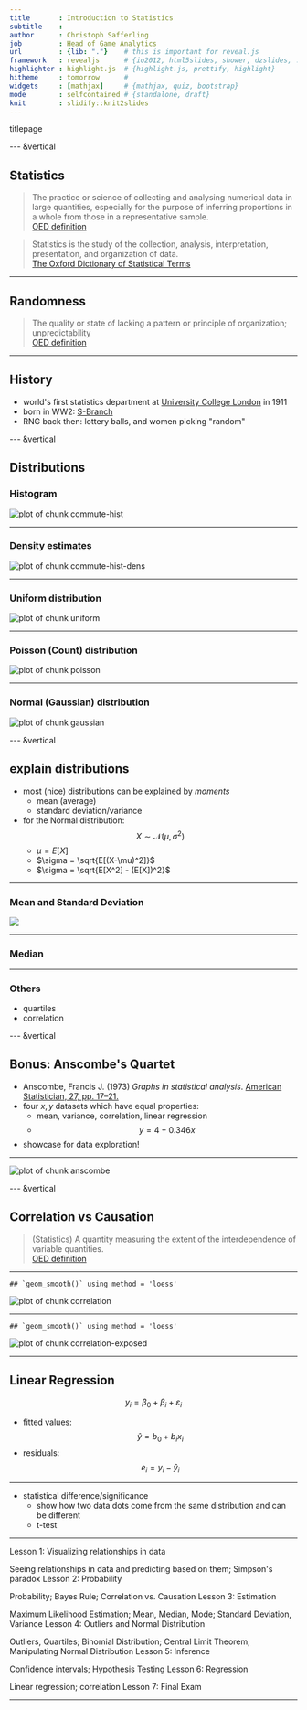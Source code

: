 ```yaml
---
title       : Introduction to Statistics
subtitle    : 
author      : Christoph Safferling
job         : Head of Game Analytics
url         : {lib: "."}    # this is important for reveal.js
framework   : revealjs      # {io2012, html5slides, shower, dzslides, ...}
highlighter : highlight.js  # {highlight.js, prettify, highlight}
hitheme     : tomorrow      # 
widgets     : [mathjax]     # {mathjax, quiz, bootstrap}
mode        : selfcontained # {standalone, draft}
knit        : slidify::knit2slides
---
```






titlepage

--- &vertical

## Statistics

> The practice or science of collecting and analysing numerical data in large quantities, especially for the purpose of inferring proportions in a whole from those in a representative sample.  
> [OED definition](http://www.oxforddictionaries.com/definition/english/statistics)

<!-- -->

> Statistics is the study of the collection, analysis, interpretation, presentation, and organization of data.  
> [The Oxford Dictionary of Statistical Terms](https://global.oup.com/academic/product/the-oxford-dictionary-of-statistical-terms-9780199206131?cc=de&lang=en&)

<!--
* *Descriptive statistics*
involves methods of organizing, picturing and summarizing information from data.  
* *Inferential statistics*
involves methods of using information from a sample to draw conclusions about the population.
-->

***

## Randomness

> The quality or state of lacking a pattern or principle of organization; unpredictability  
> [OED definition](http://www.oxforddictionaries.com/definition/english/randomness)

---

## History

- world's first statistics department at [University College London](https://www.ucl.ac.uk/statistics) in 1911
- born in WW2: [S-Branch](http://www.economist.com/news/christmas-specials/21636589-how-statisticians-changed-war-and-war-changed-statistics-they-also-served)
- RNG back then: lottery balls, and women picking "random" 

<!-- The central office, the war cabinet was told, would produce "a regular series of figures on a coherent and well-ordered basis... that will be accepted and used without question". The new statisticians worked on government accounts; rationing (which ensured no Britons starved and greatly improved the diet of the poorest third); manpower surveys; the "pay as you earn"" system of taxation (which raised the cash needed to wage the war); and the Beveridge Report on social insurance that later led to the founding of the welfare state.
-->

--- &vertical

## Distributions

<!-- from histogram to distribution -->

### Histogram

![plot of chunk commute-hist](assets/fig/commute-hist-1.png)

***

### Density estimates

![plot of chunk commute-hist-dens](assets/fig/commute-hist-dens-1.png)

***

### Uniform distribution

![plot of chunk uniform](assets/fig/uniform-1.png)

*** 

### Poisson (Count) distribution

![plot of chunk poisson](assets/fig/poisson-1.png)

*** 

### Normal (Gaussian) distribution

![plot of chunk gaussian](assets/fig/gaussian-1.png)

--- &vertical

## explain distributions

- most (nice) distributions can be explained by *moments*
    - mean (average)
    - standard deviation/variance
- for the Normal distribution: $$X \sim \mathcal{N}(\mu,\sigma^2)$$
    - $\mu = E[X]$
    - $\sigma = \sqrt{E[(X-\mu)^2]}$
    - $\sigma = \sqrt{E[X^2] - (E[X])^2}$

<!--
median, quartiles, Fehlererwartungen, Abweichung der Betrachtung, Steamspy settlers data
-->

***

### Mean and Standard Deviation

![](./assets/img/Standard_deviation_diagram.svg)

***

### Median

***

### Others

- quartiles
- correlation


--- &vertical

## Bonus: Anscombe's Quartet

- Anscombe, Francis J. (1973) *Graphs in statistical analysis*. [American Statistician, 27, pp. 17–21.](http://www.sjsu.edu/faculty/gerstman/StatPrimer/anscombe1973.pdf)
- four $x, y$ datasets which have equal properties:
    - mean, variance, correlation, linear regression
    - $$y = 4 + 0.346x$$
- showcase for data exploration!

***

![plot of chunk anscombe](assets/fig/anscombe-1.png)


--- &vertical

## Correlation vs Causation

> (Statistics) A quantity measuring the extent of the interdependence of variable quantities.  
> [OED definition](https://en.oxforddictionaries.com/definition/correlation)

***


```
## `geom_smooth()` using method = 'loess'
```

![plot of chunk correlation](assets/fig/correlation-1.png)

***


```
## `geom_smooth()` using method = 'loess'
```

![plot of chunk correlation-exposed](assets/fig/correlation-exposed-1.png)

---

## Linear Regression

$$y_i = \beta_0 + \beta_i + \varepsilon_i$$

- fitted values: $$\hat y = b_0 + b_ix_i$$
- residuals: $$e_i = y_i - \hat y_i$$


---

- statistical difference/significance
    - show how two data dots come from the same distribution and can be different
    - t-test 



---


Lesson 1: Visualizing relationships in data

Seeing relationships in data and predicting based on them; Simpson's paradox
Lesson 2: Probability

Probability; Bayes Rule; Correlation vs. Causation
Lesson 3: Estimation

Maximum Likelihood Estimation; Mean, Median, Mode; Standard Deviation, Variance
Lesson 4: Outliers and Normal Distribution

Outliers, Quartiles; Binomial Distribution; Central Limit Theorem; Manipulating Normal Distribution
Lesson 5: Inference

Confidence intervals; Hypothesis Testing
Lesson 6: Regression

Linear regression; correlation
Lesson 7: Final Exam


---




